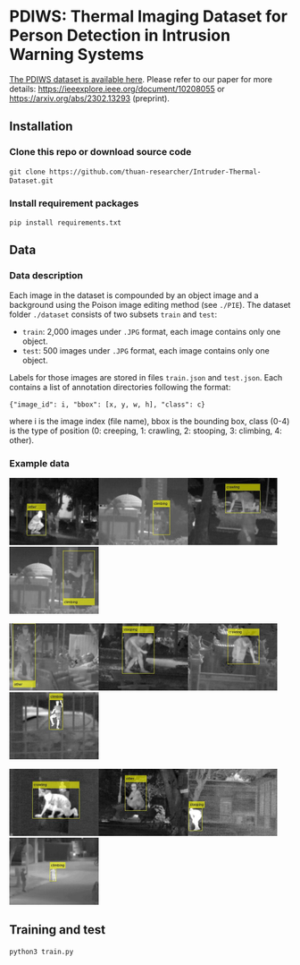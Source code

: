 # PDIWS: Thermal Imaging Dataset for Person Detection in Intrusion Warning Systems
[The PDIWS dataset is available here](https://ieee-dataport.org/documents/pdiws). Please refer to our paper for more details: https://ieeexplore.ieee.org/document/10208055 or https://arxiv.org/abs/2302.13293 (preprint).

## Installation
### Clone this repo or download source code
```
git clone https://github.com/thuan-researcher/Intruder-Thermal-Dataset.git
```
### Install requirement packages
``` 
pip install requirements.txt
```

## Data
### Data description
Each image in the dataset is compounded by an object image and a background using the Poison image editing method (see `./PIE`).
The dataset folder `./dataset` consists of two subsets `train` and `test`:
- `train`: 2,000 images under `.JPG` format, each image contains only one object.
- `test`: 500 images under `.JPG` format, each image contains only one object.

Labels for those images are stored in files `train.json` and `test.json`. Each contains a list of annotation directories following the format: 
```
{"image_id": i, "bbox": [x, y, w, h], "class": c}
```
where i is the image index (file name), bbox is the bounding box, class (0-4) is the type of position (0: creeping, 1: crawling, 2: stooping, 3: climbing, 4: other).

### Example data
<img src="./img/00001.JPG" width="160"/><img src="./img/00002.JPG" width="160"/><img src="./img/00003.JPG" width="160"/><img src="./img/00004.JPG" width="160"/>

<img src="./img/00005.JPG" width="160"/><img src="./img/00006.JPG" width="160"/><img src="./img/00007.JPG" width="160"/><img src="./img/00008.JPG" width="160"/>

<img src="./img/00009.JPG" width="160"/><img src="./img/00010.JPG" width="160"/><img src="./img/00011.JPG" width="160"/><img src="./img/00012.JPG" width="160"/>

## Training and test
``` 
python3 train.py
```
